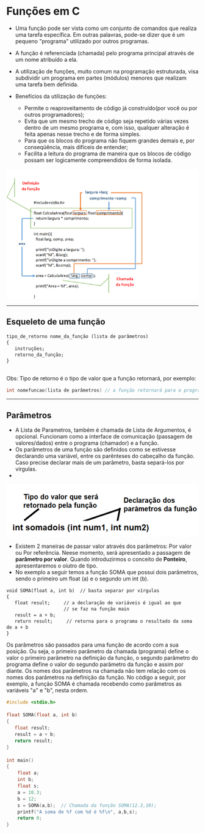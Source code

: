 # Funções em C

+ Uma função pode ser vista como um conjunto de comandos que realiza uma tarefa específica. Em outras palavras, pode-se dizer que é um pequeno "programa" utilizado por outros programas.

+ A função é referenciada (chamada) pelo programa principal através de um nome atribuído a ela.

+ A utilização de funções, muito comum na programação estruturada, visa subdividir um programa em partes (módulos) menores que realizam uma tarefa bem definida.
+ Benefícios da utilização de funções:
   + Permite o reaproveitamento de código já construído(por você ou por outros programadores);
   + Evita que um mesmo trecho de código seja repetido várias vezes dentro de um mesmo programa e, com isso, qualquer alteração é feita apenas nesse trecho e de forma simples.
   + Para que os blocos do programa não fiquem grandes demais e, por conseqüência, mais difíceis de entender;
   + Facilita a leitura do programa de maneira que os blocos de código possam ser logicamente compreendidos de forma isolada.

![programa](/markdowns/funcao.png)

----
Esqueleto de uma função
----
```
tipo_de_retorno nome_da_função (lista de parâmetros)
{
   instruções;
   retorno_da_função;
}
 
```
Obs: Tipo de retorno é o tipo de valor que a função retornará, por exemplo:
``` C
int nomefuncao(lista de parâmetros) // a função retornará para o programa um valor do tipo int.
```
----
Parâmetros
----
+ A Lista de Parametros, também é chamada de Lista de Argumentos, é opcional. Funcionam como a interface de comunicação (passagem de valores/dados) entre o programa (chamador) e a função. 
+ Os parâmetros de uma função são definidos como se estivesse declarando uma variável, entre os parênteses do cabeçalho da função. Caso precise declarar mais de um parâmetro, basta separá-los por vírgulas. 
+ 
![programa](/markdowns/declaracaofunção.png)

+ Existem 2 maneiras de passar valor através dos parâmetros: Por valor ou Por referência. Neese momento, será apresentado a passagem de <b>parâmetro por valor</b>. Quando introduzirmos o conceito de <b>Ponteiro</b>, apresentaremos o oiutro de tipo.
+ No exemplo a seguir temos a função SOMA que possui dois parâmetros, sendo o primeiro um float (a) e o segundo um int (b).

```
void SOMA(float a, int b)  // basta separar por vírgulas
{
   float result;     // a declaração de variáveis é igual ao que 
                     // se faz na função main 
   result = a + b;
   return result;     // retorna para o programa o resultado da soma de a + b  
}
```
Os parâmetros são passados para uma função de acordo com a sua posição. Ou seja, o primeiro parâmetro da chamada (programa) define o valor o primeiro parâmetro na definição da função, o segundo parâmetro do programa define o valor do segundo parâmetro da função e assim por diante. Os nomes dos parâmetros na chamada não tem relação com os nomes dos parâmetros na definição da função.
No código a seguir, por exemplo, a função SOMA é chamada recebendo como parâmetros as variáveis "a" e "b", nesta ordem.

``` C runnable
#include <stdio.h>

float SOMA(float a, int b)  
{
   float result;     
   result = a + b;
   return result;
}

int main()
{
    float a;
    int b;
    float s;
    a = 10.3;
    b = 12;
    s = SOMA(a,b);  // Chamada da função SOMA(12.3,10);
    printf("A soma de %f com %d é %f\n", a,b,s); 
    return 0;
}
```
